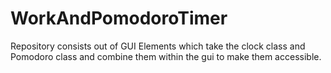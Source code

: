 # WorkAndPomodoroTimer

Repository consists out of GUI Elements which take the clock class and Pomodoro class and combine them within the gui to make them accessible.
